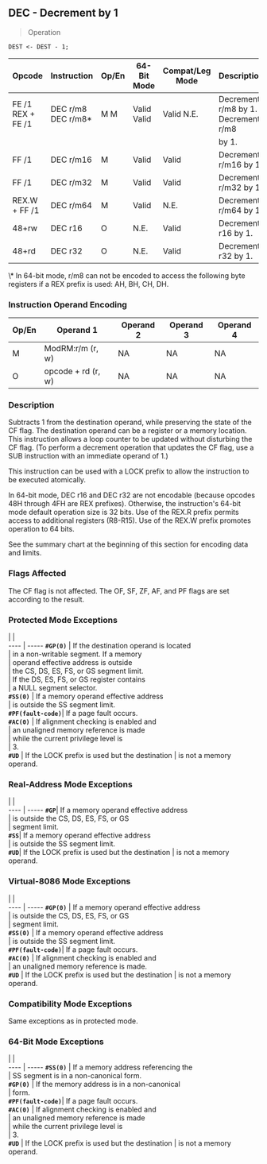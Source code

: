 ## DEC - Decrement by 1

> Operation

``` slim
DEST <- DEST - 1;

```

 Opcode           | Instruction       | Op/En| 64-Bit Mode| Compat/Leg Mode| Description                        
 ---  | --- | --- | --- | --- | ---
 FE /1 REX + FE /1| DEC r/m8 DEC r/m8\*| M M  | Valid Valid| Valid N.E.     | Decrement r/m8 by 1. Decrement r/m8
                  |                   |      |            |                | by 1.                              
 FF /1            | DEC r/m16         | M    | Valid      | Valid          | Decrement r/m16 by 1.              
 FF /1            | DEC r/m32         | M    | Valid      | Valid          | Decrement r/m32 by 1.              
 REX.W + FF /1    | DEC r/m64         | M    | Valid      | N.E.           | Decrement r/m64 by 1.              
 48+rw            | DEC r16           | O    | N.E.       | Valid          | Decrement r16 by 1.                
 48+rd            | DEC r32           | O    | N.E.       | Valid          | Decrement r32 by 1.                
<aside class="notification">
\* In 64-bit mode, r/m8 can not be encoded to access the following byte
registers if a REX prefix is used: AH, BH, CH, DH.
</aside>


### Instruction Operand Encoding
 Op/En| Operand 1         | Operand 2| Operand 3| Operand 4
 ---  | --- | --- | --- | ---
 M    | ModRM:r/m (r, w)  | NA       | NA       | NA       
 O    | opcode + rd (r, w)| NA       | NA       | NA       

### Description
Subtracts 1 from the destination operand, while preserving the state of the
CF flag. The destination operand can be a register or a memory location. This
instruction allows a loop counter to be updated without disturbing the CF flag.
(To perform a decrement operation that updates the CF flag, use a SUB instruction
with an immediate operand of 1.)

This instruction can be used with a LOCK prefix to allow the instruction to
be executed atomically.

In 64-bit mode, DEC r16 and DEC r32 are not encodable (because opcodes 48H through
4FH are REX prefixes). Otherwise, the instruction's 64-bit mode default operation
size is 32 bits. Use of the REX.R prefix permits access to additional registers
(R8-R15). Use of the REX.W prefix promotes operation to 64 bits.

See the summary chart at the beginning of this section for encoding data and
limits.



### Flags Affected
The CF flag is not affected. The OF, SF, ZF, AF, and PF flags are set according
to the result.


### Protected Mode Exceptions
   | |  
---- | -----
 **``#GP(0)``**         | If the destination operand is located         
                | in a non-writable segment. If a memory        
                | operand effective address is outside          
                | the CS, DS, ES, FS, or GS segment limit.      
                | If the DS, ES, FS, or GS register contains    
                | a NULL segment selector.                      
 **``#SS(0)``**         | If a memory operand effective address         
                | is outside the SS segment limit.              
 **``#PF(fault-code)``**| If a page fault occurs.                       
 **``#AC(0)``**         | If alignment checking is enabled and          
                | an unaligned memory reference is made         
                | while the current privilege level is          
                | 3.                                            
 **``#UD``**            | If the LOCK prefix is used but the destination
                | is not a memory operand.                      

### Real-Address Mode Exceptions
   | |  
---- | -----
 **``#GP``**| If a memory operand effective address         
    | is outside the CS, DS, ES, FS, or GS          
    | segment limit.                                
 **``#SS``**| If a memory operand effective address         
    | is outside the SS segment limit.              
 **``#UD``**| If the LOCK prefix is used but the destination
    | is not a memory operand.                      

### Virtual-8086 Mode Exceptions
   | |  
---- | -----
 **``#GP(0)``**         | If a memory operand effective address         
                | is outside the CS, DS, ES, FS, or GS          
                | segment limit.                                
 **``#SS(0)``**         | If a memory operand effective address         
                | is outside the SS segment limit.              
 **``#PF(fault-code)``**| If a page fault occurs.                       
 **``#AC(0)``**         | If alignment checking is enabled and          
                | an unaligned memory reference is made.        
 **``#UD``**            | If the LOCK prefix is used but the destination
                | is not a memory operand.                      

### Compatibility Mode Exceptions
Same exceptions as in protected mode.


### 64-Bit Mode Exceptions
   | |  
---- | -----
 **``#SS(0)``**         | If a memory address referencing the           
                | SS segment is in a non-canonical form.        
 **``#GP(0)``**         | If the memory address is in a non-canonical   
                | form.                                         
 **``#PF(fault-code)``**| If a page fault occurs.                       
 **``#AC(0)``**         | If alignment checking is enabled and          
                | an unaligned memory reference is made         
                | while the current privilege level is          
                | 3.                                            
 **``#UD``**            | If the LOCK prefix is used but the destination
                | is not a memory operand.                      
